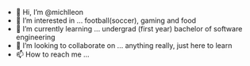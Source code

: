 - 👋 Hi, I’m @michlleon
- 👀 I’m interested in ... football(soccer), gaming and food
- 🌱 I’m currently learning ... undergrad (first year) bachelor of software engineering
- 💞️ I’m looking to collaborate on ... anything really, just here to learn
- 📫 How to reach me ...

<!---
michlleon/michlleon is a ✨ special ✨ repository because its `README.md` (this file) appears on your GitHub profile.
You can click the Preview link to take a look at your changes.
--->
